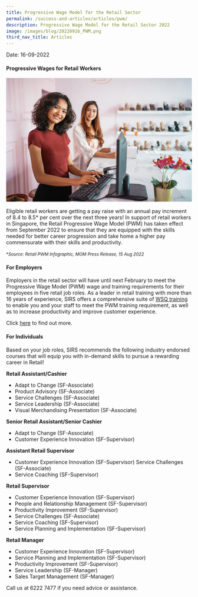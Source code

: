 ```yaml
---
title: Progressive Wage Model for the Retail Sector
permalink: /success-and-articles/articles/pwm/
description: Progressive Wage Model for the Retail Sector 2022
image: /images/blog/20220916_PWM.png
third_nav_title: Articles
---
```

Date: 16-09-2022

<h4>Progressive Wages for Retail Workers</h4>

![Photo of two retail staff](/images/blog/20220916_PWM.png)


Eligible retail workers are getting a pay raise with an annual pay increment of 8.4 to 8.5* per cent over the next three years! In support of retail workers in Singapore, the Retail Progressive Wage Model (PWM) has taken effect from September 2022 to ensure that they are equipped with the skills needed for better career progression and take home a higher pay commensurate with their skills and productivity. 

<small>**Source: Retail PWM Infographic, MOM Press Release, 15 Aug 2022*</small>

<h4>For Employers</h4>

Employers in the retail sector will have until next February to meet the Progressive Wage Model (PWM) wage and training requirements for their employees in five retail job roles. As a leader in retail training with more than 16 years of experience, SIRS offers a comprehensive suite of [WSQ training](https://www.sirs.edu.sg/wsq-programmes) to enable you and your staff to meet the PWM training requirement, as well as to increase productivity and improve customer experience. 

Click [here](https://www.sirs.edu.sg/services/consultancy/pwm/) to find out more.

<h4>For Individuals</h4>

Based on your job roles, SIRS recommends the following industry endorsed courses that will equip you with in-demand skills to pursue a rewarding career in Retail! 

**Retail Assistant/Cashier**
* Adapt to Change (SF-Associate)
* Product Advisory (SF-Associate)
* Service Challenges (SF-Associate)
* Service Leadership (SF-Associate)
* Visual Merchandising Presentation (SF-Associate)

**Senior Retail Assistant/Senior Cashier**
* Adapt to Change (SF-Associate)
* Customer Experience Innovation (SF-Supervisor)

**Assistant Retail Supervisor**
* Customer Experience Innovation (SF-Supervisor) Service Challenges (SF-Associate)
* Service Coaching (SF-Supervisor)

**Retail Supervisor**
* Customer Experience Innovation (SF-Supervisor) 
* People and Relationship Management (SF-Supervisor) 
* Productivity Improvement (SF-Supervisor)
* Service Challenges (SF-Associate)
* Service Coaching (SF-Supervisor)
* Service Planning and Implementation (SF-Supervisor)

**Retail Manager**
* Customer Experience Innovation (SF-Supervisor)
* Service Planning and Implementation (SF-Supervisor)
* Productivity Improvement (SF-Supervisor) 
* Service Leadership (SF-Manager)
* Sales Target Management (SF-Manager)

Call us at 6222 7477 if you need advice or assistance.